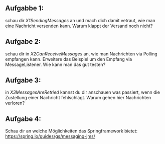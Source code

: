 Aufgabbe 1:
----------

schau dir _X1SendingMessages_ an und mach dich damit vetraut, wie man eine Nachricht versenden kann.
Warum klappt der Versand noch nicht?

Aufgabe 2:
----------

schau dir in _X2CanReceiveMessages_ an, wie man Nachrichten via Polling empfangen kann. Erweitere das Beispiel um
den Empfang via MessageListener. Wie kann man das gut testen?

Aufgabe 3:
----------

in _X3MessagesAreRetried_ kannst du dir anschauen was passiert, wenn die Zustellung einer Nachricht fehlschlägt. 
Warum gehen hier Nachrichten verloren?

Aufgabe 4:
----------

Schau dir an welche Möglichkeiten das Springframework bietet: https://spring.io/guides/gs/messaging-jms/